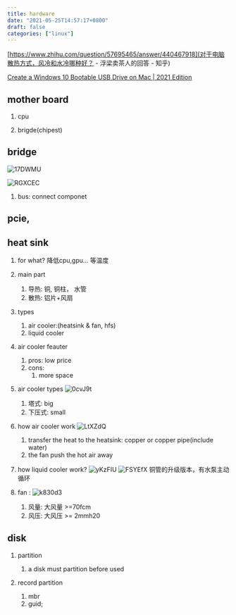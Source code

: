 ```yaml
---
title: hardware
date: "2021-05-25T14:57:17+0800"
draft: false
categories: ["linux"]
---
```



[https://www.zhihu.com/question/57695465/answer/440467918](对于电脑散热方式，风冷和水冷哪种好？ - 浮梁卖茶人的回答 - 知乎)


[Create a Windows 10 Bootable USB Drive on Mac | 2021 Edition](https://williamhartz.medium.com/create-a-windows-10-bootable-usb-drive-on-mac-2021-edition-c165539705b9)


## mother board

1. cpu

2. brigde(chipest)


## bridge

![17DWMU](https://cdn.jsdelivr.net/gh/atony2099/imgs@master/20220525/17DWMU.jpg)

![RGXCEC](https://cdn.jsdelivr.net/gh/atony2099/imgs@master/20220525/RGXCEC.jpg)

1. bus: connect componet



## pcie,



## heat  sink

1. for what?
   降低cpu,gpu... 等温度

2. main part
   1. 导热: 铜, 铜柱， 水管
   2. 散热: 铝片+风扇



3. types
   1. air cooler:(heatsink & fan, hfs)
   2. liquid cooler

4. air cooler feauter
   1. pros: low price
   2. cons: 
      1. more space
5. air cooler types
   ![0cvJ9t](https://cdn.jsdelivr.net/gh/atony2099/imgs@master/20220601/0cvJ9t.jpg)
   1. 塔式: big
   2. 下压式: small 


6. how air cooler  work
   ![LtXZdQ](https://cdn.jsdelivr.net/gh/atony2099/imgs@master/20220601/LtXZdQ.jpg)
   1. transfer the heat to the heatsink: copper or copper pipe(include water)
   2. the fan push the hot air away

7. how liquid cooler work?
   ![yKzFIU](https://cdn.jsdelivr.net/gh/atony2099/imgs@master/20220601/yKzFIU.jpg)
   ![FSYEfX](https://cdn.jsdelivr.net/gh/atony2099/imgs@master/20220601/FSYEfX.jpg)
   铜管的升级版本，有水泵主动循环


8. fan :
   ![k830d3](https://cdn.jsdelivr.net/gh/atony2099/imgs@master/20220601/k830d3.jpg)
   1. 风量: 大风量 >=70fcm
   2. 风压: 大风压 >= 2mmh20





## disk  
1. partition 
   1. a disk must partition before used

2. record partition
   1. mbr
   2. guid;